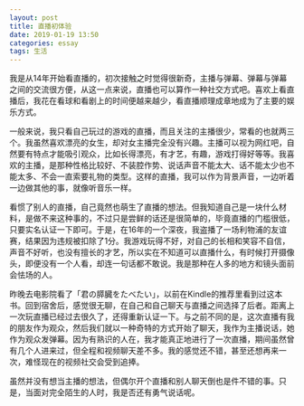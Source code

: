 ```yaml
---
layout: post
title: 直播初体验
date: 2019-01-19 13:50
categories: essay
tags: 生活
---
```


我是从14年开始看直播的，初次接触之时觉得很新奇，主播与弹幕、弹幕与弹幕之间的交流很方便，从这一点来说，直播也可以算作一种社交方式吧。喜欢上看直播后，我花在看球和看剧上的时间便越来越少，看直播顺理成章地成为了主要的娱乐方式。

一般来说，我只看自己玩过的游戏的直播，而且关注的主播很少，常看的也就两三个。我虽然喜欢漂亮的女生，却对女主播完全没有兴趣。主播可以视为网红吧，自然要有特点才能吸引观众，比如长得漂亮，有才艺，有趣，游戏打得好等等。我喜欢的主播，是那种性格比较好、不装腔作势、说话声音不能太大、话不能太少也不能太多、不会一直索要礼物的类型。这样的直播，我可以作为背景声音，一边听着一边做其他的事，就像听音乐一样。

看惯了别人的直播，自己竟然也萌生了直播的想法。但我知道自己是一块什么材料，是做不来这种事的，不过只是尝鲜的话还是很简单的，毕竟直播的门槛很低，只要实名认证一下即可。于是，在16年的一个深夜，我盗播了一场利物浦的友谊赛，结果因为违规被扣除了1分。我游戏玩得不好，对自己的长相和笑容不自信，声音不好听，也没有擅长的才艺，所以实在不知道可以直播什么，有时候打开摄像头，即便没有一个人看，却连一句话都不敢说。我是那种在人多的地方和镜头面前会怯场的人。

昨晚去电影院看了「君の膵臓をたべたい」，以前在Kindle的推荐里看到过这本书。回到宿舍后，感觉很无聊，在自己和自己聊天与直播之间选择了后者。距离上一次玩直播已经过去很久了，还得重新认证一下。与之前不同的是，这次直播有我的朋友作为观众，然后我们就以一种奇特的方式开始了聊天，我作为主播说话，她作为观众发弹幕。因为有熟识的人在，我才能真正地进行了一次直播，期间虽然曾有几个人进来过，但全程和视频聊天差不多。我的感觉还不错，甚至还想再来一次，难怪现在的视频社交会受到追捧。

虽然并没有想当主播的想法，但偶尔开个直播和别人聊天倒也是件不错的事。只是，当面对完全陌生的人时，我是否还有勇气说话呢。
